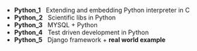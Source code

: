 * **Python_1** &nbsp; Extending and embedding Python interpreter in C
* **Python_2** &nbsp; Scientific libs in Python
* **Python_3** &nbsp; MYSQL + Python
* **Python_4** &nbsp; Test driven development in Python
* **Python_5** &nbsp; Django framework + **real world example**
